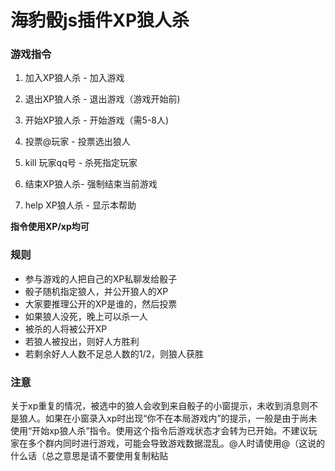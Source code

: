 # 海豹骰js插件XP狼人杀

### 游戏指令

1. 加入XP狼人杀 - 加入游戏

2. 退出XP狼人杀 - 退出游戏（游戏开始前)
3. 开始XP狼人杀 - 开始游戏（需5-8人)
4. 投票@玩家 - 投票选出狼人
5. kill 玩家qq号 - 杀死指定玩家
6. 结束XP狼人杀-  强制结束当前游戏
7. help XP狼人杀 - 显示本帮助

**指令使用XP/xp均可**

### 规则

-  参与游戏的人把自己的XP私聊发给骰子
-  骰子随机指定狼人，并公开狼人的XP
-  大家要推理公开的XP是谁的，然后投票
-  如果狼人没死，晚上可以杀一人
-  被杀的人将被公开XP
-  若狼人被投出，则好人方胜利
-  若剩余好人人数不足总人数的1/2，则狼人获胜

### 注意

关于xp重复的情况，被选中的狼人会收到来自骰子的小窗提示，未收到消息则不是狼人。如果在小窗录入xp时出现“你不在本局游戏内”的提示，一般是由于尚未使用“开始xp狼人杀”指令。使用这个指令后游戏状态才会转为已开始。不建议玩家在多个群内同时进行游戏，可能会导致游戏数据混乱。@人时请使用@（这说的什么话（总之意思是请不要使用复制粘贴


